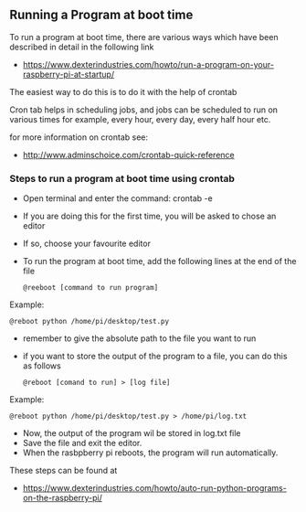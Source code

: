 ## Running a Program at boot time

To run a program at boot time, there are various ways which have been
described in detail in the following link

* <https://www.dexterindustries.com/howto/run-a-program-on-your-raspberry-pi-at-startup/>

The easiest way to do this is to do it with the help of crontab

Cron tab helps in scheduling jobs, and jobs can be scheduled to run on
various times for example, every hour, every day, every half hour etc.

for more information on crontab see:

* <http://www.adminschoice.com/crontab-quick-reference>


### Steps to run a program at boot time using crontab

* Open terminal and enter the command: crontab -e
* If you are doing this for the first time, you will be asked to chose
  an editor
* If so, choose your favourite editor
* To run the program at boot time, add the following lines at the end
  of the file

      @reeboot [command to run program]

Example:

	@reboot python /home/pi/desktop/test.py

* remember to give the absolute path to the file you want to run
* if you want to store the output of the program to a file, you can do
  this as follows

      @reboot [comand to run] > [log file]

Example:

    @reboot python /home/pi/desktop/test.py > /home/pi/log.txt

* Now, the output of the program wil be stored in log.txt file
* Save the file and exit the editor.
* When the rasbpberry pi reboots, the program will run automatically.

These steps can be found at

* <https://www.dexterindustries.com/howto/auto-run-python-programs-on-the-raspberry-pi/>
